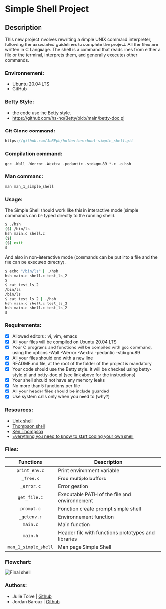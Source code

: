 # Simple Shell Project

## Description
This new project involves rewriting a simple UNIX command interpreter, following the associated guidelines to complete the project. All the files are written in C Language. The shell is a command that reads lines from either a file or the terminal, interprets them, and generally executes other commands.

### Environnement:

- Ubuntu 20.04 LTS
- GitHub

### Betty Style:

- the code use the Betty style. <br />
- https://github.com/hs-hq/Betty/blob/main/betty-doc.pl <br />

### Git Clone command:
```c
https://github.com/JoBEph/holbertonschool-simple_shell.git
```
### Compilation command:
```c
gcc -Wall -Werror -Wextra -pedantic -std=gnu89 *.c -o hsh
```
### Man command:
```c
man man_1_simple_shell
```

### Usage:

The Simple Shell should work like this in interactive mode (simple commands can be typed directly to the running shell).
```bash
$ ./hsh
($) /bin/ls
hsh main.c shell.c
($)
($) exit
$
```

And also in non-interactive mode (commands can be put into a file and the file can be executed directly).
```bash
$ echo "/bin/ls" | ./hsh
hsh main.c shell.c test_ls_2
$
$ cat test_ls_2
/bin/ls
/bin/ls
$ cat test_ls_2 | ./hsh
hsh main.c shell.c test_ls_2
hsh main.c shell.c test_ls_2
$
```

### Requirements: 

- [x] Allowed editors : vi, vim, emacs <br />
- [x] All your files will be compiled on Ubuntu 20.04 LTS <br />
- [x] Your C programs and functions will be compiled with gcc command, using the options -Wall -Werror -Wextra -pedantic -std=gnu89 <br />
- [x] All your files should end with a new line <br />
- [x] README.md file, at the root of the folder of the project is mandatory <br />
- [x] Your code should use the Betty style. It will be checked using betty-style.pl and betty-doc.pl (see link above for the instructions) <br />
- [x] Your shell should not have any memory leaks <br />
- [x] No more than 5 functions per file <br />
- [x] All your header files should be include guarded <br />
- [x] Use system calls only when you need to (why?) <br />

### Resources:

* [Unix shell](https://en.wikipedia.org/wiki/Unix_shell)
* [Thompson shell](https://en.wikipedia.org/wiki/Thompson_shell)
* [Ken Thompson](https://en.wikipedia.org/wiki/Ken_Thompson)
* [Everything you need to know to start coding your own shell](https://intranet.hbtn.io/concepts/64)

### Files:

|  **Functions**  	   | **Description**                                       |
|:---------------:	   |-------------------------------------------------------|
| `print_env.c`        | Print environment variable                            |
| `_free.c`     	   | Free multiple buffers                                 |
| `_error.c`           | Error gestion                                         |
| `get_file.c`         | Executable PATH of the file and environnement         |
| `prompt.c`      	   | Fonction create prompt simple shell                   |
| `_getenv.c`          | Environnement function                                |
| `main.c`        	   | Main function                                         |
| `main.h`        	   | Header file with functions prototypes and libraries   |
| `man_1_simple_shell` | Man page Simple Shell                                 |

### Flowchart:
![Final shell](https://github.com/user-attachments/assets/cdacb858-a2b2-4e54-b416-b3cc8eeb4d17)


### Authors:

* Julie Tolve | [Github](https://github.com/JulieRaph)
* Jordan Baroux | [Github](https://github.com/JoBEph)

